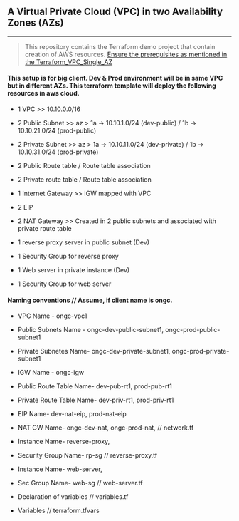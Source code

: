 ## A Virtual Private Cloud (VPC) in two Availability Zones (AZs)
***
>This repository contains the Terraform demo project that contain creation of AWS resources. [Ensure the prerequisites as mentioned in the Terraform_VPC_Single_AZ](https://github.com/vijaypowar/Terraform_VPC_Single_AZ/blob/main/README.md "Ensure the prerequisites as mentioned in the Terraform_VPC_Single_AZ")
#### This setup is for big client. Dev & Prod environment will be in same VPC but in different AZs. This terraform template will deploy the following resources in aws cloud. 
* 1 VPC >> 10.10.0.0/16
* 2 Public Subnet >> az > 1a -> 10.10.1.0/24  (dev-public) / 1b -> 10.10.21.0/24 (prod-public)
* 2 Private Subnet >> az > 1a -> 10.10.11.0/24  (dev-private) / 1b -> 10.10.31.0/24 (prod-private)
* 2 Public Route table / Route table association 
* 2 Private route table  / Route table association
* 1 Internet Gateway >> IGW mapped with VPC 
* 2 EIP
* 2 NAT Gateway >> Created in 2 public subnets and associated with private route table

* 1 reverse proxy server in public subnet (Dev) 
* 1 Security Group for reverse proxy 
* 1 Web server in private instance (Dev)
* 1 Security Group for web server 
 

#### Naming conventions // Assume, if client name is ongc.

* VPC Name - ongc-vpc1
* Public Subnets Name - ongc-dev-public-subnet1,  ongc-prod-public-subnet1
* Private Subnetes Name- ongc-dev-private-subnet1, ongc-prod-private-subnet1
* IGW Name - ongc-igw
* Public Route Table Name- dev-pub-rt1,  prod-pub-rt1 
* Private Route Table Name- dev-priv-rt1, prod-priv-rt1
* EIP Name- dev-nat-eip, prod-nat-eip
* NAT GW Name- ongc-dev-nat, ongc-prod-nat,   // network.tf

* Instance Name- reverse-proxy,
* Security Group Name- rp-sg  // reverse-proxy.tf
* Instance Name- web-server, 
* Sec Group Name- web-sg  // web-server.tf
* Declaration of variables  // variables.tf
* Variables   // terraform.tfvars